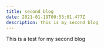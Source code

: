 ```yaml
---
title: second blog
date: 2021-01-19T00:53:01.477Z
description: this is my second blog
---
```

This is a test for my second blog